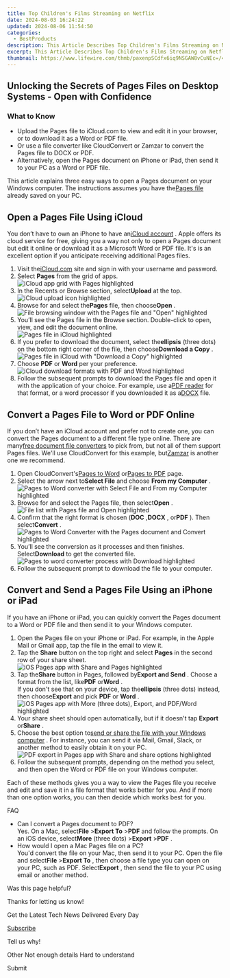 ```yaml
---
title: Top Children's Films Streaming on Netflix
date: 2024-08-03 16:24:22
updated: 2024-08-06 11:54:50
categories:
  - BestProducts
description: This Article Describes Top Children's Films Streaming on Netflix
excerpt: This Article Describes Top Children's Films Streaming on Netflix
thumbnail: https://www.lifewire.com/thmb/paxenpSCdfx6iq9NSGAW8vCuNEc=/400x300/filters:no_upscale():max_bytes(150000):strip_icc():format(webp)/Nightbooks-93aa15da6f37406fa34e8c155b1067b3.jpg
---
```


## Unlocking the Secrets of Pages Files on Desktop Systems - Open with Confidence
### What to Know

* Upload the Pages file to iCloud.com to view and edit it in your browser, or to download it as a Word or PDF file.
* Or use a file converter like CloudConvert or Zamzar to convert the Pages file to DOCX or PDF.
* Alternatively, open the Pages document on iPhone or iPad, then send it to your PC as a Word or PDF file.

 This article explains three easy ways to open a Pages document on your Windows computer. The instructions assumes you have the[Pages file](https://www.lifewire.com/what-is-a-pages-file-2622800) already saved on your PC.

## Open a Pages File Using iCloud

 You don’t have to own an iPhone to have an[iCloud account](https://www.lifewire.com/icloud-faq-1999497) . Apple offers its cloud service for free, giving you a way not only to open a Pages document but edit it online or download it as a Microsoft Word or PDF file. It's is an excellent option if you anticipate receiving additional Pages files.

1. Visit the[iCloud.com](https://www.icloud.com/) site and sign in with your username and password.
2. Select **Pages** from the grid of apps.  
![iCloud app grid with Pages highlighted](https://www.lifewire.com/thmb/qJ3Ww8oOktjDOgvGuKv0JelG3tA=/1500x0/filters:no_upscale():max_bytes(150000):strip_icc():format(webp)/Pages-7110cf31e48e4bae9133fccabacab664.jpg)
3. In the Recents or Browse section, select**Upload** at the top.  
![iCloud upload icon highlighted](https://www.lifewire.com/thmb/FKbGkNO78-UtNwlsIf_DhD_xRos=/1500x0/filters:no_upscale():max_bytes(150000):strip_icc():format(webp)/Upload-30fe94962408447da1e03b18aa74203d.jpg)
4. Browse for and select the**Pages** file, then choose**Open** .  
![File browsing window with the Pages file and "Open" highlighted](https://www.lifewire.com/thmb/Fss9CIM1vsp6Gqm9iTRleQGm-I0=/1500x0/filters:no_upscale():max_bytes(150000):strip_icc():format(webp)/Pagesfileopen-3814642addc445e8a86a694d3a6b2d9f.jpg)
5. You’ll see the Pages file in the Browse section. Double-click to open, view, and edit the document online.  
![Pages file in iCloud highlighted](https://www.lifewire.com/thmb/6cvAbibnpx257jk0CGVCJ3y2ClI=/1500x0/filters:no_upscale():max_bytes(150000):strip_icc():format(webp)/Pagesfile-baf901f85a414454b78cff5aa9e15571.jpg)
6. If you prefer to download the document, select the**ellipsis** (three dots) on the bottom right corner of the file, then choose**Download a Copy** .  
![Pages file in iCloud with "Download a Copy" highlighted](https://www.lifewire.com/thmb/RsiWblXgZnXiOAlWBe0KZyXKCqE=/1500x0/filters:no_upscale():max_bytes(150000):strip_icc():format(webp)/Downloadacopy-891739d3aae64002839b6d9dc2174734.jpg)
7. Choose **PDF** or **Word** per your preference.  
![iCloud download formats with PDF and Word highlighted](https://www.lifewire.com/thmb/87oP7ttJnAsrMpJlTAY3RHKps5Y=/1500x0/filters:no_upscale():max_bytes(150000):strip_icc():format(webp)/PDForWord-10c7a04cc07f48359e4eb7b145dba808.jpg)
8. Follow the subsequent prompts to download the Pages file and open it with the application of your choice. For example, use a[PDF reader](https://www.lifewire.com/free-pdf-readers-1356652) for that format, or a word processor if you downloaded it as a[DOCX](https://www.lifewire.com/docx-file-2620750) file.

## Convert a Pages File to Word or PDF Online

 If you don’t have an iCloud account and prefer not to create one, you can convert the Pages document to a different file type online. There are many[free document file converters](https://www.lifewire.com/free-document-converter-software-programs-2622864) to pick from, but not all of them support Pages files. We'll use CloudConvert for this example, but[Zamzar](https://www.lifewire.com/zamzar-review-2622862) is another one we recommend.

1. Open CloudConvert's[Pages to Word](https://cloudconvert.com/pages-to-doc) or[Pages to PDF](https://cloudconvert.com/pages-to-pdf) page.
2. Select the arrow next to**Select File** and choose **From my Computer** .  
![Pages to Word converter with Select File and From my Computer highlighted](https://www.lifewire.com/thmb/j-3RhxSJl5DNKzbdajcjGSe2IuU=/1500x0/filters:no_upscale():max_bytes(150000):strip_icc():format(webp)/SelectFilefrommycomputer-abb8a9e962584bd5acd71153a4172b5c.jpg)
3. Browse for and select the Pages file, then select**Open** .  
![File list with Pages file and Open highlighted](https://www.lifewire.com/thmb/bvKyYAehe8Sc1Dfho6IYbeiRlMc=/1500x0/filters:no_upscale():max_bytes(150000):strip_icc():format(webp)/PagesfileOpen2-62b4a45a63e94fc493fea3568b4ee115.jpg)
4. Confirm that the right format is chosen (**DOC** ,**DOCX** , or**PDF** ). Then select**Convert** .  
![Pages to Word Converter with the Pages document and Convert highlighted](https://www.lifewire.com/thmb/zqvETFwmB94hW0UeoIp114f9rig=/1500x0/filters:no_upscale():max_bytes(150000):strip_icc():format(webp)/convert-ea985d99bb8344a2a09eda548a9946de.jpg)
5. You’ll see the conversion as it processes and then finishes. Select**Download** to get the converted file.  
![Pages to word converter process with Download highlighted](https://www.lifewire.com/thmb/V9UjdETNc8ZjjVmSBcGdksYxHUM=/1500x0/filters:no_upscale():max_bytes(150000):strip_icc():format(webp)/DownloadPagesfile-0017cc7494334bf788c62b0300e4af86.jpg)
6. Follow the subsequent prompt to download the file to your computer.

## Convert and Send a Pages File Using an iPhone or iPad

 If you have an iPhone or iPad, you can quickly convert the Pages document to a Word or PDF file and then send it to your Windows computer.

1. Open the Pages file on your iPhone or iPad. For example, in the Apple Mail or Gmail app, tap the file in the email to view it.
2. Tap the **Share** button on the top right and select **Pages** in the second row of your share sheet.  
![iOS Pages app with Share and Pages highlighted](https://www.lifewire.com/thmb/cuA92Rec-OnHVaUvCQM2bPg9QVQ=/1500x0/filters:no_upscale():max_bytes(150000):strip_icc():format(webp)/Sharetopages-792778085e1c4d22a586fbccdd307b05.jpg)
3. Tap the**Share** button in Pages, followed by**Export and Send** . Choose a format from the list, like**PDF** or**Word** .  
 If you don't see that on your device, tap the**ellipsis** (three dots) instead, then choose**Export** and pick **PDF** or **Word** .  
![iOS Pages app with More (three dots), Export, and PDF/Word highlighted](https://www.lifewire.com/thmb/C598CaqMqyVM3NXjacp3EbLTJtw=/1500x0/filters:no_upscale():max_bytes(150000):strip_icc():format(webp)/ExporttoPDF-a5114792ff0141ef9c39d731d0d7a633.jpg)
4. Your share sheet should open automatically, but if it doesn't tap **Export** or**Share** .
5. Choose the best option to[send or share the file with your Windows computer](https://www.lifewire.com/access-iphone-files-on-pc-5180132) . For instance, you can send it via Mail, Gmail, Slack, or another method to easily obtain it on your PC.  
![PDF export in Pages app with Share and share options highlighted](https://www.lifewire.com/thmb/tYJA0O93KMcRuzmcBflBb6CuBQE=/1500x0/filters:no_upscale():max_bytes(150000):strip_icc():format(webp)/SharePDF-ae61c6c233af462980fe6e9a7ef87c1f.jpg)
6. Follow the subsequent prompts, depending on the method you select, and then open the Word or PDF file on your Windows computer.

 Each of these methods gives you a way to view the Pages file you receive and edit and save it in a file format that works better for you. And if more than one option works, you can then decide which works best for you.

 FAQ

* Can I convert a Pages document to PDF?  
 Yes. On a Mac, select**File** \>**Export To** \>**PDF** and follow the prompts. On an iOS device, select**More** (three dots) >**Export** \>**PDF** .
* How would I open a Mac Pages file on a PC?  
 You'd convert the file on your Mac, then send it to your PC. Open the file and select**File** \>**Export To** , then choose a file type you can open on your PC, such as PDF. Select**Export** , then send the file to your PC using email or another method.

Was this page helpful?

Thanks for letting us know!

 Get the Latest Tech News Delivered Every Day

[Subscribe](https://www.lifewire.com/#)

Tell us why!

 Other  Not enough details  Hard to understand

 Submit

<ins class="adsbygoogle"
     style="display:block"
     data-ad-format="autorelaxed"
     data-ad-client="ca-pub-7571918770474297"
     data-ad-slot="1223367746"></ins>



<ins class="adsbygoogle"
     style="display:block"
     data-ad-client="ca-pub-7571918770474297"
     data-ad-slot="8358498916"
     data-ad-format="auto"
     data-full-width-responsive="true"></ins>
